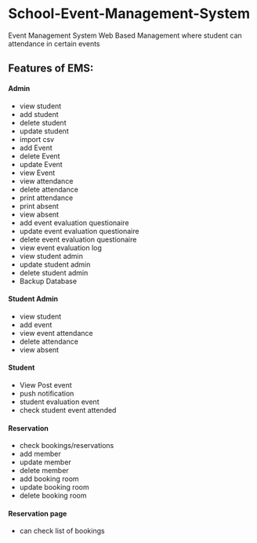 # School-Event-Management-System
Event Management System Web Based Management
where student can attendance in certain events

## Features of EMS:
#### Admin
 - view student
 - add student
 - delete student
 - update student
 - import csv
 - add Event
 - delete Event
 - update Event
 - view Event
 - view attendance
 - delete attendance
 - print attendance
 - print absent
 - view absent
 - add event evaluation questionaire
 - update event evaluation questionaire
 - delete event evaluation questionaire
 - view event evaluation log
 - view student admin
 - update student admin
 - delete student admin
 - Backup Database

#### Student Admin
 - view student
 - add event
 - view event attendance
 - delete attendance
 - view absent
 
#### Student
  - View Post event
  - push notification
  - student evaluation event
  - check student event attended
#### Reservation
  - check bookings/reservations
  - add member
  - update member
  - delete member
  - add booking room
  - update booking room
  - delete booking room
#### Reservation page
   -  can check list of bookings


